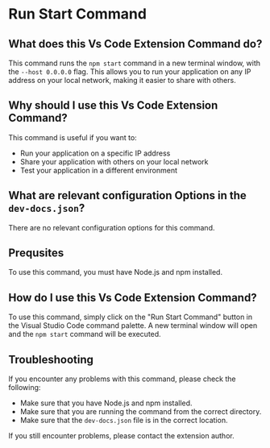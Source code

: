 
  
   # **Run Start Command**

## What does this Vs Code Extension Command do?

This command runs the `npm start` command in a new terminal window, with the `--host 0.0.0.0` flag. This allows you to run your application on any IP address on your local network, making it easier to share with others.

## Why should I use this Vs Code Extension Command?

This command is useful if you want to:

- Run your application on a specific IP address
- Share your application with others on your local network
- Test your application in a different environment

## What are relevant configuration Options in the `dev-docs.json`?

There are no relevant configuration options for this command.

## Prequsites

To use this command, you must have Node.js and npm installed.

## How do I use this Vs Code Extension Command?

To use this command, simply click on the "Run Start Command" button in the Visual Studio Code command palette. A new terminal window will open and the `npm start` command will be executed.

## Troubleshooting

If you encounter any problems with this command, please check the following:

- Make sure that you have Node.js and npm installed.
- Make sure that you are running the command from the correct directory.
- Make sure that the `dev-docs.json` file is in the correct location.

If you still encounter problems, please contact the extension author.
  
  